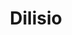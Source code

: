 ---
title: "Dilisio"
url: /ciudad-autonoma-de-buenos-aires/dilisio/
shop: reparación de automóviles
---